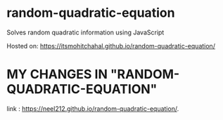 # random-quadratic-equation
Solves random quadratic information using JavaScript

Hosted on: https://itsmohitchahal.github.io/random-quadratic-equation/
# MY CHANGES IN "RANDOM-QUADRATIC-EQUATION"
link : https://neel212.github.io/random-quadratic-equation/.
